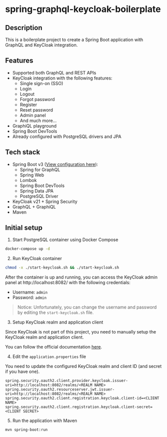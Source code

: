 # spring-graphql-keycloak-boilerplate

## Description

This is a boilerplate project to create a Spring Boot application with GraphQL and KeyCloak integration.

## Features

- Supported both GraphQL and REST APIs
- KeyCloak integration with the following features:
  - Single sign-on (SSO)
  - Login
  - Logout
  - Forgot password
  - Register
  - Reset password
  - Admin panel
  - And much more...
- GraphiQL playground
- Spring Boot DevTools
- Already configured with PostgreSQL drivers and JPA

## Tech stack
- Spring Boot v3 ([View configuration here](https://start.spring.io/#!type=maven-project&language=java&platformVersion=3.0.3&packaging=jar&jvmVersion=17&groupId=ch.supsi&artifactId=wiremap&name=wiremap&description=Wiremap%20application%20backend&packageName=ch.supsi.wiremap&dependencies=graphql,web,postgresql,lombok,data-jpa,devtools)):
  - Spring for GraphQL
  - Spring Web
  - Lombok
  - Spring Boot DevTools
  - Spring Data JPA
  - PostgreSQL Driver
- KeyCloak v21 + Spring Security
- GraphQL + GraphiQL
- Maven

## Initial setup

1. Start PostgreSQL container using Docker Compose
```bash
docker-compose up -d
```

2. Run KeyCloak container
```bash
chmod -x ./start-keycloak.sh && ./start-keycloak.sh
```

After the container is up and running, you can access the KeyCloak admin panel at http://localhost:8082/ with the following credentials:

- Username: `admin`
- Password: `admin`

> Notice: Unfortunately, you can change the username and password by editing the `start-keycloak.sh` file. 

3. Setup KeyCloak realm and application client

Since KeyCloak is not part of this project, you need to manually setup the KeyCloak realm and application client.

You can follow the official documentation [here](https://www.keycloak.org/docs/13.0/getting_started/).

4. Edit the `application.properties` file

You need to update the configured KeyCloak realm and client ID (and secret if you have one).

```properties
spring.security.oauth2.client.provider.keycloak.issuer-uri=http://localhost:8082/realms/<REALM NAME>
spring.security.oauth2.resourceserver.jwt.issuer-uri=http://localhost:8082/realms/<REALM NAME>
spring.security.oauth2.client.registration.keycloak.client-id=<CLIENT NAME>
spring.security.oauth2.client.registration.keycloak.client-secret=<CLIENT SECRET>
```

5. Run the application with Maven

```bash
mvn spring-boot:run
```